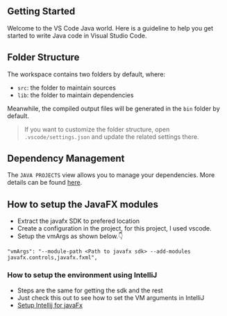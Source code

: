 ## Getting Started

Welcome to the VS Code Java world. Here is a guideline to help you get started to write Java code in Visual Studio Code.

## Folder Structure

The workspace contains two folders by default, where:

- `src`: the folder to maintain sources
- `lib`: the folder to maintain dependencies

Meanwhile, the compiled output files will be generated in the `bin` folder by default.

> If you want to customize the folder structure, open `.vscode/settings.json` and update the related settings there.

## Dependency Management

The `JAVA PROJECTS` view allows you to manage your dependencies. More details can be found [here](https://github.com/microsoft/vscode-java-dependency#manage-dependencies).

## How to setup the JavaFX modules
- Extract the javafx SDK to prefered location
- Create a configuration in the project, for this project, I used vscode.
- Setup the vmArgs as shown below.👇
```
"vmArgs": "--module-path <Path to javafx sdk> --add-modules javafx.controls,javafx.fxml",
```
### How to setup the environment using IntelliJ
- Steps are the same for getting the sdk and the rest
- Just check this out to see how to set the VM arguments in IntelliJ
- [Setup Intellij for javaFx](https://openjfx.io/openjfx-docs/)



